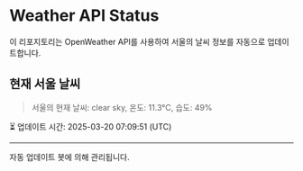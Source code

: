 
# Weather API Status

이 리포지토리는 OpenWeather API를 사용하여 서울의 날씨 정보를 자동으로 업데이트합니다.

## 현재 서울 날씨
> 서울의 현재 날씨: clear sky, 온도: 11.3°C, 습도: 49%

⏳ 업데이트 시간: 2025-03-20 07:09:51 (UTC)

---
자동 업데이트 봇에 의해 관리됩니다.
